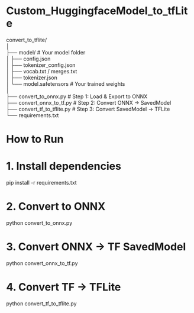 # Custom_HuggingfaceModel_to_tfLite
convert_to_tflite/ \
│ \
├── model/                    # Your model folder \
│   ├── config.json \
│   ├── tokenizer_config.json \
│   ├── vocab.txt / merges.txt \
│   ├── tokenizer.json \
│   └── model.safetensors     # Your trained weights \
│ \
├── convert_to_onnx.py        # Step 1: Load & Export to ONNX \
├── convert_onnx_to_tf.py     # Step 2: Convert ONNX → SavedModel \
├── convert_tf_to_tflite.py   # Step 3: Convert SavedModel → TFLite \
└── requirements.txt

# How to Run
# 1. Install dependencies
pip install -r requirements.txt

# 2. Convert to ONNX
python convert_to_onnx.py

# 3. Convert ONNX → TF SavedModel
python convert_onnx_to_tf.py

# 4. Convert TF → TFLite
python convert_tf_to_tflite.py
